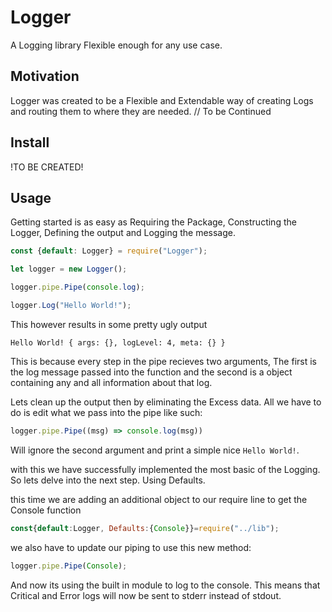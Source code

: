 # Logger
A Logging library Flexible enough for any use case. 


## Motivation
Logger was created to be a Flexible and Extendable way of creating Logs and routing them to where they are needed. // To be Continued 

## Install
!TO BE CREATED!

## Usage

Getting started is as easy as Requiring the Package, Constructing the Logger, Defining the output and Logging the message.

```javascript
const {default: Logger} = require("Logger");

let logger = new Logger();

logger.pipe.Pipe(console.log);

logger.Log("Hello World!");
```
This however results in some pretty ugly output

`Hello World! { args: {}, logLevel: 4, meta: {} }`

This is because every step in the pipe recieves two arguments, The first is the log message passed into the function and the second is a object containing any and all information about that log.

Lets clean up the output then by eliminating the Excess data. All we have to do is edit what we pass into the pipe like such:

```javascript
logger.pipe.Pipe((msg) => console.log(msg))
```
Will ignore the second argument and print a simple nice 
`Hello World!`.

with this we have successfully implemented the most basic of the Logging. So lets delve into the next step. Using Defaults.

this time we are adding an additional object to our require line to get the Console function
```javascript
const{default:Logger, Defaults:{Console}}=require("../lib");
```
we also have to update our piping to use this new method:
```javascript
logger.pipe.Pipe(Console);
``` 
And now its using the built in module to log to the console. This means that Critical and Error logs will now be sent to stderr instead of stdout.

